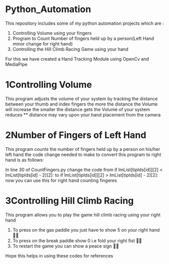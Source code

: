 # Python_Automation

This repository includes some of my python automation projects which are :
1. Controlling Volume using your fingers
2. Program to Count Number of fingers held up by a person(Left Hand minor change for right hand)
3. Controlling the Hill Climb Racing Game using your hand

For this we have created a Hand Tracking Module using OpenCv and MediaPipe

# 1Controlling Volume 

This program adjusts the volume of your system by tracking the distance between your thumb and index fingers
the more the distance the Volume will increase the smaller the distance gets the Volume of your system reduces
** distance may vary upon your hand placement from the camera 


# 2Number of Fingers of Left Hand 

This program counts the number of fingers held up by a person on his/her left hand 
the code change needed to make to convert this program to right hand is as follows:

In line 30  of CountFingers.py change the code from 
if lmList[tipIds[id]][2] < lmList[tipIds[id] - 2][2]: 
to
if lmList[tipIds[id]][2] > lmList[tipIds[id] - 2][2]:
now you can use this for right hand counting fingeres


# 3Controlling Hill Climb Racing 

This program allows you to play the game hill climb racing using your right hand 

1. To press on the gas paddle you just have to show 5 on your right hand 🖐🏻
2. To press on the break paddle show 0 i.e fold your right fist  ✊🏻
3. To restart the game  you can  show a peace sign ✌🏻


Hope this helps in using these codes for references

